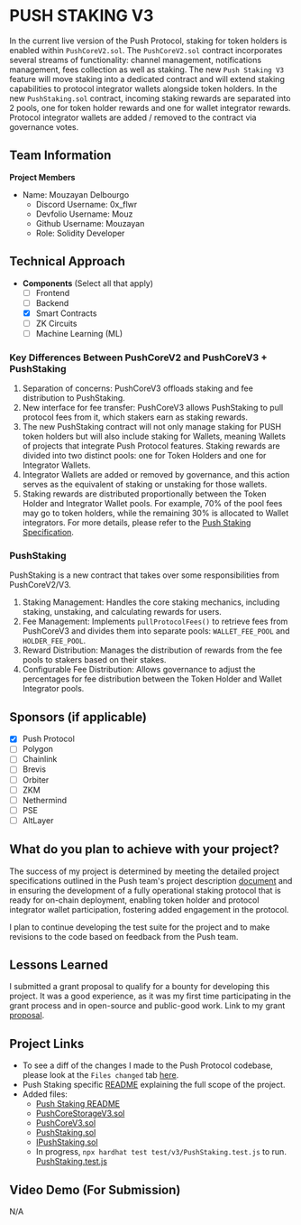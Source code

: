 # PUSH STAKING V3

In the current live version of the Push Protocol, staking for token holders is enabled within `PushCoreV2.sol`. The `PushCoreV2.sol` contract incorporates several streams of functionality: channel management, notifications management, fees collection as well as staking.
The new `Push Staking V3` feature will move staking into a dedicated contract and will extend staking capabilities to protocol integrator wallets alongside token holders. In the new `PushStaking.sol` contract, incoming staking rewards are separated into 2 pools, one for token holder rewards and one for wallet integrator rewards. Protocol integrator wallets are added / removed to the contract via governance votes.

## Team Information

**Project Members**

- Name: Mouzayan Delbourgo
  - Discord Username: 0x_flwr
  - Devfolio Username: Mouz
  - Github Username: Mouzayan
  - Role: Solidity Developer

## Technical Approach

- **Components** (Select all that apply)
  - [ ] Frontend
  - [ ] Backend
  - [X] Smart Contracts
  - [ ] ZK Circuits
  - [ ] Machine Learning (ML)

### Key Differences Between PushCoreV2 and PushCoreV3 + PushStaking
1. Separation of concerns: PushCoreV3 offloads staking and fee distribution to PushStaking.
2. New interface for fee transfer: PushCoreV3 allows PushStaking to pull protocol fees from it, which stakers earn as staking rewards.
3. The new PushStaking contract will not only manage staking for PUSH token holders but will also include staking for Wallets, meaning Wallets of projects that integrate Push Protocol features. Staking rewards are divided into two distinct pools: one for Token Holders and one for Integrator Wallets.
4. Integrator Wallets are added or removed by governance, and this action serves as the equivalent of staking or unstaking for those wallets.
5. Staking rewards are distributed proportionally between the Token Holder and Integrator Wallet pools. For example, 70% of the pool fees may go to token holders, while the remaining 30% is allocated to Wallet integrators.
For more details, please refer to the [Push Staking Specification](https://pushprotocol.notion.site/Push-Staking-v3-111188aea7f4806c94edd1d85d2eadbb#111188aea7f48024ba1fd6e26bbbaef5).

### PushStaking
PushStaking is a new contract that takes over some responsibilities from PushCoreV2/V3.
1.	Staking Management: Handles the core staking mechanics, including staking, unstaking, and calculating rewards for users.
2.	Fee Management: Implements `pullProtocolFees()` to retrieve fees from PushCoreV3 and divides them into separate pools: `WALLET_FEE_POOL` and `HOLDER_FEE_POOL`.
3.	Reward Distribution: Manages the distribution of rewards from the fee pools to stakers based on their stakes.
4.	Configurable Fee Distribution: Allows governance to adjust the percentages for fee distribution between the Token Holder and Wallet Integrator pools.

## Sponsors (if applicable)

- [X] Push Protocol
- [ ] Polygon
- [ ] Chainlink
- [ ] Brevis
- [ ] Orbiter
- [ ] ZKM
- [ ] Nethermind
- [ ] PSE
- [ ] AltLayer

## What do you plan to achieve with your project?

The success of my project is determined by meeting the detailed project specifications outlined in the Push team's project description [document](https://pushprotocol.notion.site/Push-Staking-v3-111188aea7f4806c94edd1d85d2eadbb#111188aea7f48024ba1fd6e26bbbaef5) and in ensuring the development of a fully operational staking protocol that is ready for on-chain deployment, enabling token holder and protocol integrator wallet participation, fostering added engagement in the protocol.

I plan to continue developing the test suite for the project and to make revisions to the code based on feedback from the Push team.

## Lessons Learned

I submitted a grant proposal to qualify for a bounty for developing this project. It was a good experience, as it was my first time participating in the grant process and in open-source and public-good work.
Link to my grant
[proposal](https://app.charmverse.io/push-dao/pushstakingv3-5437035867423043).

## Project Links

- To see a diff of the changes I made to the Push Protocol codebase, please look at the `Files changed` tab [here](https://github.com/Mouzayan/push-staking/compare/master...v3-staking).
- Push Staking specific [README](https://github.com/Mouzayan/push-staking/blob/v3-staking/README_V3STAKING.md) explaining the full scope of the project.
- Added files:
   -  [Push Staking README](https://github.com/Mouzayan/push-staking/blob/v3-staking/README_V3STAKING.md)
   -  [PushCoreStorageV3.sol](https://github.com/Mouzayan/push-staking/blob/v3-staking/contracts/PushCore/PushCoreStorageV3.sol)
   -  [PushCoreV3.sol](https://github.com/Mouzayan/push-staking/blob/v3-staking/contracts/PushCore/PushCoreV3.sol)
   -  [PushStaking.sol](https://github.com/Mouzayan/push-staking/blob/v3-staking/contracts/PushStaking/PushStaking.sol)
   -  [IPushStaking.sol](https://github.com/Mouzayan/push-staking/blob/v3-staking/contracts/interfaces/IPushStaking.sol)
   - In progress, `npx hardhat test test/v3/PushStaking.test.js` to run. [PushStaking.test.js](https://github.com/Mouzayan/push-staking/blob/v3-staking/test/v3/PushStaking.test.js)


## Video Demo (For Submission)

N/A